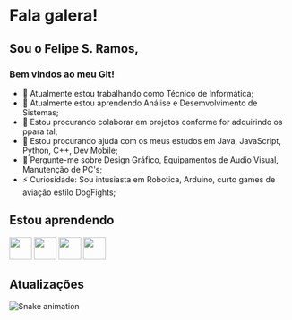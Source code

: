 # Fala galera!
## Sou o Felipe S. Ramos,
### Bem vindos ao meu Git!

- 🔭 Atualmente estou trabalhando como Técnico de Informática; 
- 🌱 Atualmente estou aprendendo Análise e Desemvolvimento de Sistemas;
- 👯 Estou procurando colaborar em projetos conforme for adquirindo os ppara tal;
- 🤔 Estou procurando ajuda com os meus estudos em Java, JavaScript, Python, C++, Dev Mobile; 
- 💬 Pergunte-me sobre Design Gráfico, Equipamentos de Audio Visual, Manutenção de PC's;
- ⚡ Curiosidade: Sou intusiasta em Robotica, Arduino, curto games de aviação estilo DogFights;

## Estou aprendendo

<img loading="lazy" src="https://cdn.jsdelivr.net/gh/devicons/devicon/icons/java/java-original.svg" width="40" height="40"/> <img src="https://cdn.jsdelivr.net/gh/devicons/devicon/icons/javascript/javascript-plain.svg" width="40" height="40"/> <img src="https://cdn.jsdelivr.net/gh/devicons/devicon/icons/python/python-original-wordmark.svg" width="40" height="40"/> <img src="https://cdn.jsdelivr.net/gh/devicons/devicon/icons/cplusplus/cplusplus-plain.svg" width="40" height="40"/>

## Atualizações
![Snake animation](https://github.com/Umalucu/Umalucu/blob/output/github-contribution-grid-snake.svg)

